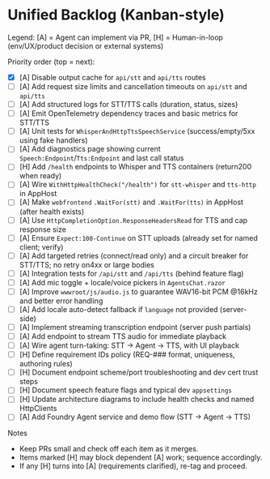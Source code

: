 # Unified Backlog (Kanban-style)

Legend: [A] = Agent can implement via PR, [H] = Human-in-loop (env/UX/product decision or external systems)

Priority order (top = next):

- [x] [A] Disable output cache for `api/stt` and `api/tts` routes
- [ ] [A] Add request size limits and cancellation timeouts on `api/stt` and `api/tts`
- [ ] [A] Add structured logs for STT/TTS calls (duration, status, sizes)
- [ ] [A] Emit OpenTelemetry dependency traces and basic metrics for STT/TTS
- [ ] [A] Unit tests for `WhisperAndHttpTtsSpeechService` (success/empty/5xx using fake handlers)
- [ ] [A] Add diagnostics page showing current `Speech:Endpoint`/`Tts:Endpoint` and last call status
- [ ] [H] Add `/health` endpoints to Whisper and TTS containers (return200 when ready)
- [ ] [A] Wire `WithHttpHealthCheck("/health")` for `stt-whisper` and `tts-http` in AppHost
- [ ] [A] Make `webfrontend` `.WaitFor(stt)` and `.WaitFor(tts)` in AppHost (after health exists)
- [ ] [A] Use `HttpCompletionOption.ResponseHeadersRead` for TTS and cap response size
- [ ] [A] Ensure `Expect:100-Continue` on STT uploads (already set for named client; verify)
- [ ] [A] Add targeted retries (connect/read only) and a circuit breaker for STT/TTS; no retry on4xx or large bodies
- [ ] [A] Integration tests for `/api/stt` and `/api/tts` (behind feature flag)
- [ ] [A] Add mic toggle + locale/voice pickers in `AgentsChat.razor`
- [ ] [A] Improve `wwwroot/js/audio.js` to guarantee WAV16-bit PCM @16kHz and better error handling
- [ ] [A] Add locale auto-detect fallback if `language` not provided (server-side)
- [ ] [A] Implement streaming transcription endpoint (server push partials)
- [ ] [A] Add endpoint to stream TTS audio for immediate playback
- [ ] [A] Wire agent turn-taking: STT -> Agent -> TTS, with UI playback
- [ ] [H] Define requirement IDs policy (REQ-### format, uniqueness, authoring rules)
- [ ] [H] Document endpoint scheme/port troubleshooting and dev cert trust steps
- [ ] [H] Document speech feature flags and typical dev `appsettings`
- [ ] [H] Update architecture diagrams to include health checks and named HttpClients
- [ ] [A] Add Foundry Agent service and demo flow (STT -> Agent -> TTS)

Notes
- Keep PRs small and check off each item as it merges.
- Items marked [H] may block dependent [A] work; sequence accordingly.
- If any [H] turns into [A] (requirements clarified), re-tag and proceed.

